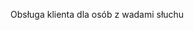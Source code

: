 <Token xmlns:xlink="http://www.w3.org/1999/xlink">Obsługa klienta dla osób z wadami słuchu</Token>

<!--HONumber=Jun16_HO4-->


